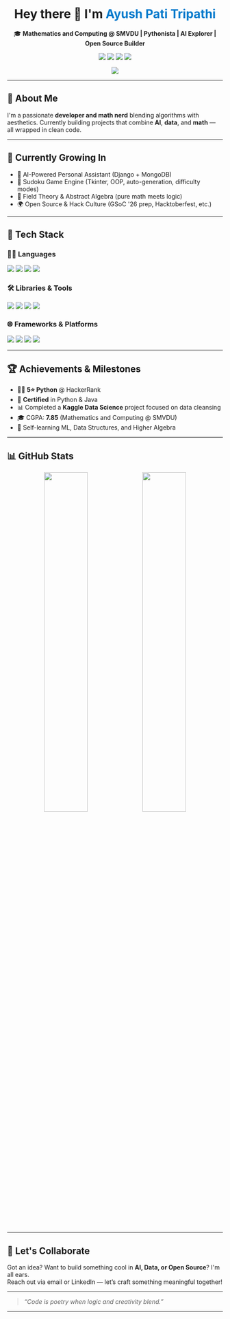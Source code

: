 <h1 align="center">Hey there 👋 I'm <span style="color:#007ACC;">Ayush Pati Tripathi</span></h1>

<p align="center">
  🎓 <b>Mathematics and Computing @ SMVDU | Pythonista | AI Explorer | Open Source Builder</b>  
</p>

<p align="center">
  <a href="mailto:ayushtripathi218@gmail.com"><img src="https://img.shields.io/badge/Gmail-D14836?style=for-the-badge&logo=gmail&logoColor=white" /></a>
  <a href="https://www.linkedin.com/in/ayushpatitripathi"><img src="https://img.shields.io/badge/LinkedIn-0A66C2?style=for-the-badge&logo=linkedin&logoColor=white" /></a>
  <a href="https://leetcode.com/ayushpatitripathi"><img src="https://img.shields.io/badge/LeetCode-FFA116?style=for-the-badge&logo=leetcode&logoColor=black" /></a>
  <a href="https://your-resume-link.com"><img src="https://img.shields.io/badge/Resume-4CAF50?style=for-the-badge&logo=google-drive&logoColor=white" /></a>
</p>

<p align="center">
  <img src="https://komarev.com/ghpvc/?username=AyushTripathi&label=Profile+Views&color=blue&style=for-the-badge" />
</p>

---

## 🚀 About Me  
I'm a passionate **developer and math nerd** blending algorithms with aesthetics. Currently building projects that combine **AI**, **data**, and **math** — all wrapped in clean code.

---

## 🌱 Currently Growing In  
- 🤖 AI-Powered Personal Assistant (Django + MongoDB)  
- 🧩 Sudoku Game Engine (Tkinter, OOP, auto-generation, difficulty modes)  
- 📘 Field Theory & Abstract Algebra (pure math meets logic)  
- 🌍 Open Source & Hack Culture (GSoC '26 prep, Hacktoberfest, etc.)

---

## 🧠 Tech Stack

### 👨‍💻 Languages
<p>
  <img src="https://img.shields.io/badge/Python-3776AB?style=for-the-badge&logo=python&logoColor=white" />
  <img src="https://img.shields.io/badge/Java-007396?style=for-the-badge&logo=java&logoColor=white" />
  <img src="https://img.shields.io/badge/SQL-4479A1?style=for-the-badge&logo=postgresql&logoColor=white" />
  <img src="https://img.shields.io/badge/Linux-FCC624?style=for-the-badge&logo=linux&logoColor=black" />
</p>

### 🛠 Libraries & Tools
<p>
  <img src="https://img.shields.io/badge/Numpy-013243?style=for-the-badge&logo=numpy&logoColor=white" />
  <img src="https://img.shields.io/badge/Pandas-150458?style=for-the-badge&logo=pandas&logoColor=white" />
  <img src="https://img.shields.io/badge/Matplotlib-11557C?style=for-the-badge&logo=matplotlib&logoColor=white" />
  <img src="https://img.shields.io/badge/Seaborn-2D3F73?style=for-the-badge&logo=seaborn&logoColor=white" />
</p>

### 🌐 Frameworks & Platforms
<p>
  <img src="https://img.shields.io/badge/Tkinter-FFB200?style=for-the-badge&logo=python&logoColor=black" />
  <img src="https://img.shields.io/badge/Django-092E20?style=for-the-badge&logo=django&logoColor=white" />
  <img src="https://img.shields.io/badge/Flutter-02569B?style=for-the-badge&logo=flutter&logoColor=white" />
  <img src="https://img.shields.io/badge/MongoDB-47A248?style=for-the-badge&logo=mongodb&logoColor=white" />
</p>

---

## 🏆 Achievements & Milestones
- 🧑‍💻 **5⭐ Python** @ HackerRank  
- 🧾 **Certified** in Python & Java  
- 📊 Completed a **Kaggle Data Science** project focused on data cleansing  
- 🎓 CGPA: **7.85** (Mathematics and Computing @ SMVDU)  
- 🧠 Self-learning ML, Data Structures, and Higher Algebra  

---

## 📊 GitHub Stats  
<p align="center">
  <img src="https://github-readme-stats.vercel.app/api?username=AyushTripathi&show_icons=true&theme=radical" width="45%" />
  <img src="https://github-readme-streak-stats.herokuapp.com/?user=AyushTripathi&theme=radical" width="45%" />
</p>

---

## 🤝 Let's Collaborate  
Got an idea? Want to build something cool in **AI, Data, or Open Source**? I'm all ears.  
Reach out via email or LinkedIn — let’s craft something meaningful together!

---

> _“Code is poetry when logic and creativity blend.”_

---



<!---
AyushPatiTripathi/AyushPatiTripathi is a ✨ special ✨ repository because its `README.md` (this file) appears on your GitHub profile.
You can click the Preview link to take a look at your changes.
--->
